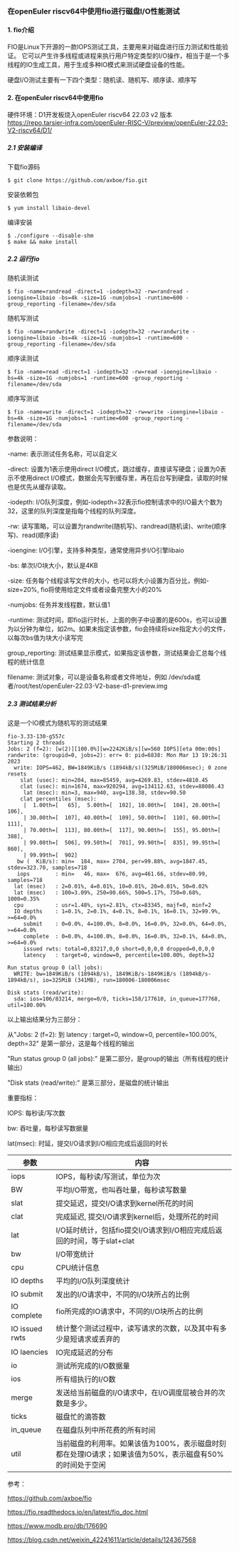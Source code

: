 

### 在openEuler riscv64中使用fio进行磁盘I/O性能测试

#### 1. fio介绍

FIO是Linux下开源的一款IOPS测试工具，主要用来对磁盘进行压力测试和性能验证。 它可以产生许多线程或进程来执行用户特定类型的I/O操作，相当于是一个多线程的IO生成工具，用于生成多种IO模式来测试硬盘设备的性能。

硬盘I/O测试主要有一下四个类型：随机读、随机写、顺序读、顺序写

#### 2. 在openEuler riscv64中使用fio

硬件环境：D1开发板烧入openEuler riscv64 22.03 v2 版本 https://repo.tarsier-infra.com/openEuler-RISC-V/preview/openEuler-22.03-V2-riscv64/D1/

##### 2.1 安装编译

下载fio源码

````
$ git clone https://github.com/axboe/fio.git
````

安装依赖包

````
$ yum install libaio-devel
````

编译安装

````
$ ./configure --disable-shm
$ make && make install
````

##### 2.2 运行fio

随机读测试

````
$ fio -name=randread -direct=1 -iodepth=32 -rw=randread -ioengine=libaio -bs=4k -size=1G -numjobs=1 -runtime=600 -group_reporting -filename=/dev/sda
````

随机写测试

````
$ fio -name=randwrite -direct=1 -iodepth=32 -rw=randwrite -ioengine=libaio -bs=4k -size=1G -numjobs=1 -runtime=600 -group_reporting -filename=/dev/sda
````

顺序读测试

````
$ fio -name=read -direct=1 -iodepth=32 -rw=read -ioengine=libaio -bs=4k -size=1G -numjobs=1 -runtime=600 -group_reporting -filename=/dev/sda
````

顺序写测试

````
$ fio -name=write -direct=1 -iodepth=32 -rw=write -ioengine=libaio -bs=4k -size=1G -numjobs=1 -runtime=600 -group_reporting -filename=/dev/sda
````

参数说明：

-name: 表示测试任务名称，可以自定义

-direct: 设置为1表示使用direct I/O模式，跳过缓存，直接读写硬盘；设置为0表示不使用direct I/O模式，数据会先写到缓存里，再在后台写到硬盘，读取的时候也是优先从缓存读取。

-iodepth: I/O队列深度，例如-iodepth=32表示fio控制请求中的I/O最大个数为32，这里的队列深度是指每个线程的队列深度。

-rw: 读写策略，可以设置为randwrite(随机写)、randread(随机读)、write(顺序写)、read(顺序读)

-ioengine: I/O引擎，支持多种类型，通常使用异步I/O引擎libaio

-bs: 单次I/O块大小，默认是4KB

-size: 任务每个线程读写文件的大小，也可以将大小设置为百分比，例如-size=20%, fio将使用给定文件或者设备完整大小的20%

-numjobs: 任务并发线程数，默认值1

-runtime: 测试时间，即fio运行时长，上面的例子中设置的是600s，也可以设置为以分钟为单位，如2m。如果未指定该参数，fio会持续将size指定大小的文件，以每次bs值为块大小读写完

group_reporting: 测试结果显示模式，如果指定该参数，测试结果会汇总每个线程的统计信息

filename: 测试对象，可以是设备名称或者文件地址，例如 /dev/sda或者/root/test/openEuler-22.03-V2-base-d1-preview.img

##### 2.3 测试结果分析

这是一个IO模式为随机写的测试结果

````
fio-3.33-130-g557c
Starting 2 threads
Jobs: 2 (f=2): [w(2)][100.0%][w=2242KiB/s][w=560 IOPS][eta 00m:00s]
randwrite: (groupid=0, jobs=2): err= 0: pid=6838: Mon Mar 13 19:26:31 2023
  write: IOPS=462, BW=1849KiB/s (1894kB/s)(325MiB/180006msec); 0 zone resets
    slat (usec): min=204, max=85459, avg=4269.83, stdev=4810.45
    clat (usec): min=1674, max=920294, avg=134112.63, stdev=88086.43
     lat (msec): min=3, max=940, avg=138.38, stdev=90.50
    clat percentiles (msec):
     |  1.00th=[   65],  5.00th=[  102], 10.00th=[  104], 20.00th=[  106],
     | 30.00th=[  107], 40.00th=[  109], 50.00th=[  110], 60.00th=[  111],
     | 70.00th=[  113], 80.00th=[  117], 90.00th=[  155], 95.00th=[  388],
     | 99.00th=[  506], 99.50th=[  701], 99.90th=[  835], 99.95th=[  860],
     | 99.99th=[  902]
   bw (  KiB/s): min=  184, max= 2704, per=99.88%, avg=1847.45, stdev=323.70, samples=718
   iops        : min=   46, max=  676, avg=461.66, stdev=80.99, samples=718
  lat (msec)   : 2=0.01%, 4=0.01%, 10=0.01%, 20=0.01%, 50=0.02%
  lat (msec)   : 100=3.09%, 250=90.66%, 500=5.17%, 750=0.68%, 1000=0.35%
  cpu          : usr=1.48%, sys=2.81%, ctx=83345, majf=0, minf=2
  IO depths    : 1=0.1%, 2=0.1%, 4=0.1%, 8=0.1%, 16=0.1%, 32=99.9%, >=64=0.0%
     submit    : 0=0.0%, 4=100.0%, 8=0.0%, 16=0.0%, 32=0.0%, 64=0.0%, >=64=0.0%
     complete  : 0=0.0%, 4=100.0%, 8=0.0%, 16=0.0%, 32=0.1%, 64=0.0%, >=64=0.0%
     issued rwts: total=0,83217,0,0 short=0,0,0,0 dropped=0,0,0,0
     latency   : target=0, window=0, percentile=100.00%, depth=32

Run status group 0 (all jobs):
  WRITE: bw=1849KiB/s (1894kB/s), 1849KiB/s-1849KiB/s (1894kB/s-1894kB/s), io=325MiB (341MB), run=180006-180006msec

Disk stats (read/write):
  sda: ios=106/83214, merge=0/0, ticks=158/177610, in_queue=177768, util=100.00%
````

以上输出结果分为三部分：

从"Jobs: 2 (f=2): 到 latency   : target=0, window=0, percentile=100.00%, depth=32" 是第一部分，这是每个线程的输出

"Run status group 0 (all jobs):" 是第二部分，是group的输出（所有线程的统计输出）

"Disk stats (read/write):" 是第三部分，是磁盘的统计输出

重要指标：

IOPS: 每秒读/写次数

bw: 吞吐量，每秒读写数据量

lat(msec): 时延，提交I/O请求到I/O相应完成后返回的时长

| 参数           | 内容                                                         |
| -------------- | ------------------------------------------------------------ |
| iops           | IOPS，每秒读/写测试，单位为次                                |
| BW             | 平均I/O带宽，也叫吞吐量，每秒读写数量                        |
| slat           | 提交延迟，提交I/O请求到kernel所花的时间                      |
| clat           | 完成延迟, 提交I/O请求到kernel后，处理所花的时间              |
| lat            | I/O延时统计，包括fio提交I/O请求到I/O相应完成后返回的时间，等于slat+clat |
| bw             | I/O带宽统计                                                  |
| cpu            | CPU统计信息                                                  |
| IO depths      | 平均的I/O队列深度统计                                        |
| IO submit      | 发出的I/O请求中，不同的I/O块所占的比例                       |
| IO complete    | fio所完成的IO请求中，不同的I/O块所占的比例                   |
| IO issued rwts | 统计整个测试过程中，读写请求的次数，以及其中有多少是短请求或丢弃的 |
| IO laencies    | IO完成延迟的分布                                             |
| io             | 测试所完成的I/O数据量                                        |
| ios            | 所有组执行的I/O数                                            |
| merge          | 发送给当前磁盘的I/O请求中，在I/O调度层被合并的次数是多少。   |
| ticks          | 磁盘忙的滴答数                                               |
| in_queue       | 在磁盘队列中所花费的所有时间                                 |
| util           | 当前磁盘的利用率。如果该值为100%，表示磁盘时刻都在处理IO请求；如果该值为50%，表示磁盘有50%的时间处于空闲 |



参考：

https://github.com/axboe/fio

https://fio.readthedocs.io/en/latest/fio_doc.html

https://www.modb.pro/db/176690

https://blog.csdn.net/weixin_42241611/article/details/124367568





